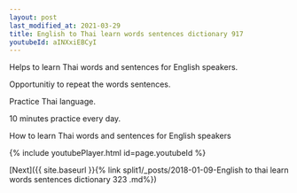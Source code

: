 ```yaml
---
layout: post
last_modified_at: 2021-03-29
title: English to Thai learn words sentences dictionary 917 
youtubeId: aINXxiEBCyI
---
```

 
 
Helps to learn Thai words and sentences for English speakers.

Opportunitiy to repeat the words sentences. 

Practice Thai language. 
 
10 minutes practice every day. 
 
How to learn Thai words and sentences for English speakers 
 
{% include youtubePlayer.html id=page.youtubeId %}
 
 
[Next]({{ site.baseurl }}{% link  split1/_posts/2018-01-09-English to thai learn words sentences dictionary 323 .md%})
 
